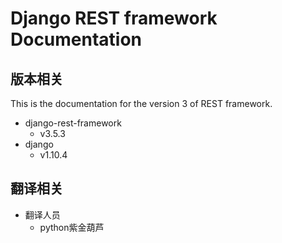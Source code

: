 # Django REST framework Documentation

## 版本相关

This is the documentation for the version 3 of REST framework.

* django-rest-framework
  * v3.5.3
* django
  * v1.10.4

## 翻译相关

* 翻译人员
  * python紫金葫芦




